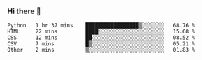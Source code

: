 ### Hi there 👋

<!--START_SECTION:waka-->

```text
Python   1 hr 37 mins    █████████████████▒░░░░░░░   68.76 %
HTML     22 mins         ████░░░░░░░░░░░░░░░░░░░░░   15.68 %
CSS      12 mins         ██░░░░░░░░░░░░░░░░░░░░░░░   08.52 %
CSV      7 mins          █▒░░░░░░░░░░░░░░░░░░░░░░░   05.21 %
Other    2 mins          ▒░░░░░░░░░░░░░░░░░░░░░░░░   01.83 %
```

<!--END_SECTION:waka-->
<!--
**Boombag0607/Boombag0607** is a ✨ _special_ ✨ repository because its `README.md` (this file) appears on your GitHub profile.

Here are some ideas to get you started:

- 🔭 I’m currently working on ...
- 🌱 I’m currently learning ...
- 👯 I’m looking to collaborate on ...
- 🤔 I’m looking for help with ...
- 💬 Ask me about ...
- 📫 How to reach me: ...
- 😄 Pronouns: ...
- ⚡ Fun fact: ...
-->
